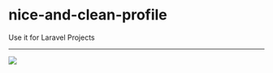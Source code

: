 # nice-and-clean-profile

Use it for Laravel Projects
******************************
<img src="images/website.png"></a>
